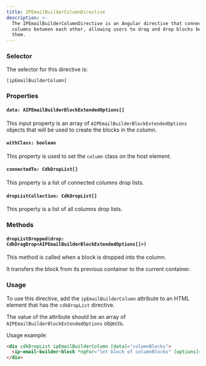 ```yaml
---
title: IPEmailBuilderColumnDirective
description: >-
  The IPEmailBuilderColumnDirective is an Angular directive that connects
  columns between each other, allowing users to drag and drop blocks between
  them.
---
```


### Selector

The selector for this directive is:

`[ipEmailBuilderColumn]`

### Properties

#### `data: AIPEmailBuilderBlockExtendedOptions[]`

This input property is an array of `AIPEmailBuilderBlockExtendedOptions` objects that will be used to create the blocks in the column.

#### `withClass: boolean`

This property is used to set the `column` class on the host element.

#### `connectedTo: CdkDropList[]`

This property is a list of connected columns drop lists.

#### `dropListCollection: CdkDropList[]`

This property is a list of all columns drop lists.

### Methods

#### `dropListDropped(drop: CdkDragDrop<AIPEmailBuilderBlockExtendedOptions[]>)`

This method is called when a block is dropped into the column.&#x20;

It transfers the block from its previous container to the current container.

### Usage

To use this directive, add the `ipEmailBuilderColumn` attribute to an HTML element that has the `cdkDropList` directive.&#x20;

The value of the attribute should be an array of `AIPEmailBuilderBlockExtendedOptions` objects.

Usage example:

```html
<div cdkDropList ipEmailBuilderColumn [data]="columnBlocks">
  <ip-email-builder-block *ngFor="let block of columnBlocks" [options]="block"></ip-email-builder-block>
</div>
```
